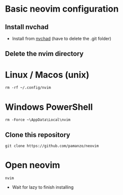 # **Basic neovim configuration**

## **Install nvchad**
* Install from [nvchad](https://nvchad.com/docs/quickstart/install/) (have to delete the .git folder)

## **Delete the nvim directory**
# Linux / Macos (unix)
```
rm -rf ~/.config/nvim
```
# Windows PowerShell
```
rm -Force ~\AppData\Local\nvim  
```

## **Clone this repository**
```
git clone https://github.com/pamanzo/neovim
```

# **Open neovim**
```
nvim
```
* Wait for lazy to finish installing
